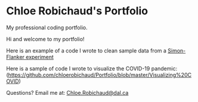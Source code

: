# Chloe Robichaud's Portfolio

My professional coding portfolio.

Hi and welcome to my portfolio!

Here is an example of a code I wrote to clean sample data from a [Simon-Flanker experiment](Assignment_3.md)

Here is a sample of code I wrote to visualize the COVID-19 pandemic: (https://github.com/chloerobichaud/Portfolio/blob/master/Visualizing%20COVID)

Questions? Email me at: [Chloe.Robichaud@dal.ca](mailto:chloe.robichaud@dal.ca)
